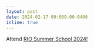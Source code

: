 ```yaml
---
layout: post
date: 2024-02-17 00:009:00-0400
inline: true
---
```


Attend [RIO Summer School 2024!](https://rio2024.dc.exa.unrc.edu.ar)